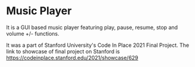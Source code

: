 # Music Player
 It is a GUI based music player featuring play, pause, resume, stop and volume +/- functions.

It was a part of Stanford University's Code In Place 2021 Final Project. The link to showcase of final project on Stanford is https://codeinplace.stanford.edu/2021/showcase/629
